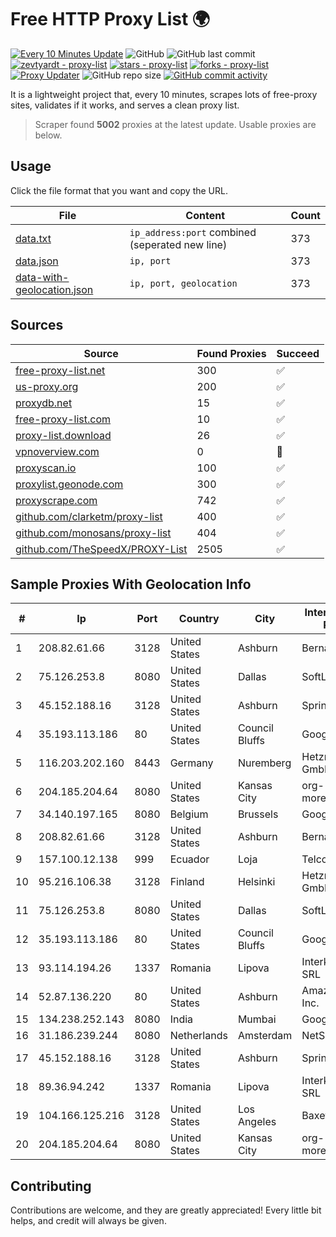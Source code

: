 
# Free HTTP Proxy List 🌍

[![Every 10 Minutes Update](https://github.com/mertguvencli/http-proxy-list/actions/workflows/main.yml/badge.svg?branch=main)](https://github.com/mertguvencli/http-proxy-list/actions/workflows/main.yml)
![GitHub](https://img.shields.io/github/license/mertguvencli/http-proxy-list)
![GitHub last commit](https://img.shields.io/github/last-commit/mertguvencli/http-proxy-list)
[![zevtyardt - proxy-list](https://img.shields.io/static/v1?label=zevtyardt&message=proxy-list&color=blue&logo=github)](https://github.com/zevtyardt/proxy-list "Go to GitHub repo")
[![stars - proxy-list](https://img.shields.io/github/stars/zevtyardt/proxy-list?style=social)](https://github.com/zevtyardt/proxy-list)
[![forks - proxy-list](https://img.shields.io/github/forks/zevtyardt/proxy-list?style=social)](https://github.com/zevtyardt/proxy-list)
[![Proxy Updater](https://github.com/zevtyardt/proxy-list/workflows/Proxy%20Updater/badge.svg)](https://github.com/zevtyardt/proxy-list/actions?query=workflow:"Proxy+Updater")
![GitHub repo size](https://img.shields.io/github/repo-size/zevtyardt/proxy-list)
[![GitHub commit activity](https://img.shields.io/github/commit-activity/m/zevtyardt/proxy-list?logo=commits)](https://github.com/zevtyardt/proxy-list/commits/main)

It is a lightweight project that, every 10 minutes, scrapes lots of free-proxy sites, validates if it works, and serves a clean proxy list.

> Scraper found **5002** proxies at the latest update. Usable proxies are below.

## Usage

Click the file format that you want and copy the URL.

|File|Content|Count|
|----|-------|-----|
|[data.txt](https://raw.githubusercontent.com/mertguvencli/http-proxy-list/main/proxy-list/data.txt)|`ip_address:port` combined (seperated new line)|373|
|[data.json](https://raw.githubusercontent.com/mertguvencli/http-proxy-list/main/proxy-list/data.json)|`ip, port`|373|
|[data-with-geolocation.json](https://raw.githubusercontent.com/mertguvencli/http-proxy-list/main/proxy-list/data-with-geolocation.json)|`ip, port, geolocation`|373|

## Sources

|Source|Found Proxies|Succeed|
|------|-------------|-------|
|[free-proxy-list.net](https://free-proxy-list.net)|300|✅|
|[us-proxy.org](https://www.us-proxy.org)|200|✅|
|[proxydb.net](http://proxydb.net)|15|✅|
|[free-proxy-list.com](https://free-proxy-list.com/?page=&port=&type%5B%5D=http&type%5B%5D=https&up_time=0&search=Search)|10|✅|
|[proxy-list.download](https://www.proxy-list.download/HTTP)|26|✅|
|[vpnoverview.com](https://vpnoverview.com/privacy/anonymous-browsing/free-proxy-servers)|0|🚫|
|[proxyscan.io](https://www.proxyscan.io)|100|✅|
|[proxylist.geonode.com](https://proxylist.geonode.com/api/proxy-list?limit=300&page=1&sort_by=lastChecked&sort_type=desc&protocols=http,https)|300|✅|
|[proxyscrape.com](https://api.proxyscrape.com/v2/?request=displayproxies&protocol=http&timeout=10000&country=all&ssl=all&anonymity=all)|742|✅|
|[github.com/clarketm/proxy-list](https://raw.githubusercontent.com/clarketm/proxy-list/master/proxy-list-raw.txt)|400|✅|
|[github.com/monosans/proxy-list](https://raw.githubusercontent.com/monosans/proxy-list/main/proxies/http.txt)|404|✅|
|[github.com/TheSpeedX/PROXY-List](https://raw.githubusercontent.com/TheSpeedX/PROXY-List/master/http.txt)|2505|✅|


## Sample Proxies With Geolocation Info

|#|Ip|Port|Country|City|Internet Service Provider|
|-|--|----|-------|----|-------------------------|
|1|208.82.61.66|3128|United States|Ashburn|Bernardi Sounds|
|2|75.126.253.8|8080|United States|Dallas|SoftLayer|
|3|45.152.188.16|3128|United States|Ashburn|Sprint|
|4|35.193.113.186|80|United States|Council Bluffs|Google LLC|
|5|116.203.202.160|8443|Germany|Nuremberg|Hetzner Online GmbH|
|6|204.185.204.64|8080|United States|Kansas City|org-morenet.more.net|
|7|34.140.197.165|8080|Belgium|Brussels|Google LLC|
|8|208.82.61.66|3128|United States|Ashburn|Bernardi Sounds|
|9|157.100.12.138|999|Ecuador|Loja|Telconet S.A|
|10|95.216.106.38|3128|Finland|Helsinki|Hetzner Online GmbH|
|11|75.126.253.8|8080|United States|Dallas|SoftLayer|
|12|35.193.113.186|80|United States|Council Bluffs|Google LLC|
|13|93.114.194.26|1337|Romania|Lipova|Interkvm Host SRL|
|14|52.87.136.220|80|United States|Ashburn|Amazon.com, Inc.|
|15|134.238.252.143|8080|India|Mumbai|Google LLC|
|16|31.186.239.244|8080|Netherlands|Amsterdam|NetSkope Inc|
|17|45.152.188.16|3128|United States|Ashburn|Sprint|
|18|89.36.94.242|1337|Romania|Lipova|Interkvm Host SRL|
|19|104.166.125.216|3128|United States|Los Angeles|Baxet Group Inc|
|20|204.185.204.64|8080|United States|Kansas City|org-morenet.more.net|



## Contributing

Contributions are welcome, and they are greatly appreciated! Every
little bit helps, and credit will always be given.

